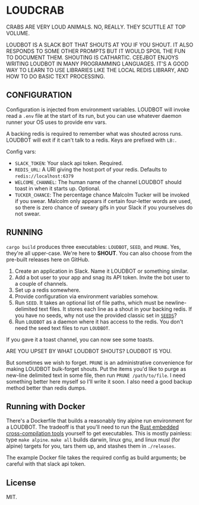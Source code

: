 # LOUDCRAB

CRABS ARE VERY LOUD ANIMALS. NO, REALLY. THEY SCUTTLE AT TOP VOLUME.

LOUDBOT IS A SLACK BOT THAT SHOUTS AT YOU IF YOU SHOUT. IT ALSO RESPONDS TO SOME OTHER PROMPTS BUT IT WOULD SPOIL THE FUN TO DOCUMENT THEM. SHOUTING IS CATHARTIC. CEEJBOT ENJOYS WRITING LOUDBOT IN MANY PROGRAMMING LANGUAGES. IT'S A GOOD WAY TO LEARN TO USE LIBRARIES LIKE THE LOCAL REDIS LIBRARY, AND HOW TO DO BASIC TEXT PROCESSING.

## CONFIGURATION

Configuration is injected from environment variables. LOUDBOT will invoke read a `.env` file at the start of its run, but you can use whatever daemon runner your OS uses to provide env vars.

A backing redis is required to remember what was shouted across runs. LOUDBOT will exit if it can't talk to a redis. Keys are prefixed with `LB:`.

Config vars:

- `SLACK_TOKEN`: Your slack api token. Required.
- `REDIS_URL`: A URI giving the host:port of your redis. Defaults to `redis://localhost:6379`
- `WELCOME_CHANNEL`: The human name of the channel LOUDBOT should toast in when it starts up. Optional.
- `TUCKER_CHANCE`: The percentage chance Malcolm Tucker will be invoked if you swear. Malcolm only appears if certain four-letter words are used, so there is zero chance of sweary gifs in your Slack if you yourselves do not swear.

## RUNNING

`cargo build` produces three executables: `LOUDBOT`, `SEED`, and `PRUNE`. Yes, they're all upper-case. We're here to __SHOUT__. You can also choose from the pre-built releases here on GitHub.

1. Create an application in Slack. Name it LOUDBOT or something similar.
2. Add a bot user to your app and snag its API token. Invite the bot user to a couple of channels.
3. Set up a redis somewhere.
4. Provide configuration via environment variables somehow.
5. Run `SEED`. It takes an optional list of file paths, which must be newline-delimited text files. It stores each line as a shout in your backing redis. If you have no seeds, why not use the provided classic set in [`SEEDS`](https://github.com/ceejbot/LOUDCRAB/blob/latest/SEEDS)?
6. Run `LOUDBOT` as a daemon where it has access to the redis. You don't need the seed text files to run `LOUDBOT`.

If you gave it a toast channel, you can now see some toasts.

ARE YOU UPSET BY WHAT LOUDBOT SHOUTS? LOUDBOT IS YOU.

But sometimes we wish to forget. `PRUNE` is an administrative convenience for making LOUDBOT bulk-forget shouts. Put the items you'd like to purge as new-line delimited text in some file, then run `PRUNE /path/to/file`. I need something better here myself so I'll write it soon. I also need a good backup method better than redis dumps.

## Running with Docker

There's a Dockerfile that builds a reasonably tiny alpine run environment for a LOUDBOT. The tradeoff is that you'll need to run the [Rust embedded cross-compilation tools](https://github.com/rust-embedded/cross) yourself to get executables. This is mostly painless: type `make alpine`. `make all` builds darwin, linux gnu, and linux musl (for alpine) targets for you, tars them up, and stashes them in `./releases`.

The example Docker file takes the required config as build arguments; be careful with that slack api token.

## License

MIT.
